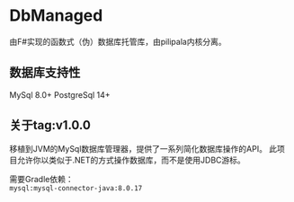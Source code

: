 # DbManaged

由F#实现的函数式（伪）数据库托管库，由pilipala内核分离。

## 数据库支持性

MySql 8.0+
PostgreSql 14+

## 关于tag:v1.0.0

移植到JVM的MySql数据库管理器，提供了一系列简化数据库操作的API。
此项目允许你以类似于.NET的方式操作数据库，而不是使用JDBC游标。

需要Gradle依赖：  
`mysql:mysql-connector-java:8.0.17`
